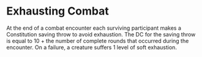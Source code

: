 # Exhausting Combat
At the end of a combat encounter each surviving participant makes a Constitution saving throw to avoid exhaustion. The DC for the saving throw is equal to 10 + the number of complete rounds that occurred during the encounter. On a failure, a creature suffers 1 level of soft exhaustion.
